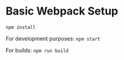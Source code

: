 # Basic Webpack Setup

`npm install`

For development purposes:
`npm start`

For builds:
`npm run build`
